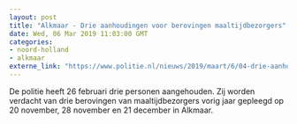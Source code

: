 ```yaml
---
layout: post
title: "Alkmaar - Drie aanhoudingen voor berovingen maaltijdbezorgers"
date: Wed, 06 Mar 2019 11:03:00 GMT
categories: 
- noord-holland 
- alkmaar 
externe_link: "https://www.politie.nl/nieuws/2019/maart/6/04-drie-aanhoudingen-voor-berovingen-maaltijdbezorgers.html"
---
```


De politie heeft 26 februari drie personen aangehouden. Zij worden verdacht van drie berovingen van maaltijdbezorgers vorig jaar gepleegd op 20 november, 28 november en 21 december in Alkmaar.
